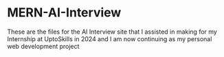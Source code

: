 # MERN-AI-Interview
These are the files for the AI Interview site that I assisted in making for my Internship at UptoSkills in 2024 and I am now continuing as my personal web development project
